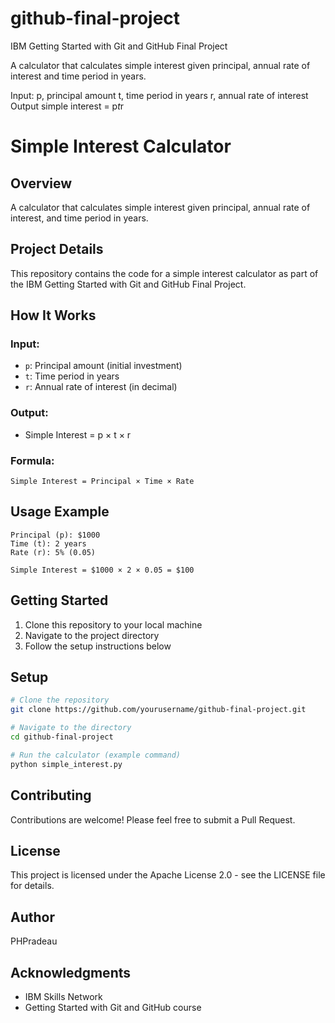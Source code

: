 # github-final-project
IBM Getting Started with Git and GitHub Final Project

A calculator that calculates simple interest given principal, annual rate of interest and time period in years.

Input:
   p, principal amount
   t, time period in years
   r, annual rate of interest
Output
   simple interest = p*t*r

# Simple Interest Calculator

## Overview
A calculator that calculates simple interest given principal, annual rate of interest, and time period in years.

## Project Details
This repository contains the code for a simple interest calculator as part of the IBM Getting Started with Git and GitHub Final Project.

## How It Works

### Input:
- `p`: Principal amount (initial investment)
- `t`: Time period in years
- `r`: Annual rate of interest (in decimal)

### Output:
- Simple Interest = p × t × r

### Formula:
```
Simple Interest = Principal × Time × Rate
```

## Usage Example
```
Principal (p): $1000
Time (t): 2 years
Rate (r): 5% (0.05)

Simple Interest = $1000 × 2 × 0.05 = $100
```

## Getting Started
1. Clone this repository to your local machine
2. Navigate to the project directory
3. Follow the setup instructions below

## Setup
```bash
# Clone the repository
git clone https://github.com/yourusername/github-final-project.git

# Navigate to the directory
cd github-final-project

# Run the calculator (example command)
python simple_interest.py
```

## Contributing
Contributions are welcome! Please feel free to submit a Pull Request.

## License
This project is licensed under the Apache License 2.0 - see the LICENSE file for details.

## Author
PHPradeau

## Acknowledgments
- IBM Skills Network
- Getting Started with Git and GitHub course
